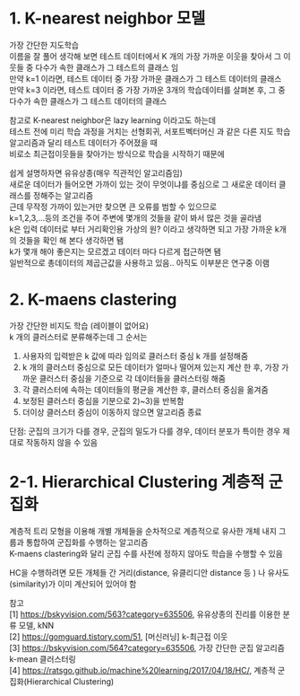 # 1. K-nearest neighbor 모델  
가장 간단한 지도학습  
이름을 잘 풀어 생각해 보면 테스트 데이터에서 K 개의 가장 가까운 이웃을 찾아서 그 이웃들 중 다수가 속한 클래스가 그 테스트의 클래스 임  
만약 k=1 이라면, 테스트 데이터 중 가장 가까운 클래스가 그 테스트 데이터의 클래스  
만약 k=3 이라면, 테스트 데이터 중 가장 가까운 3개의 학습데이터를 살펴본 후, 그 중 다수가 속한 클래스가 그 테스트 데이터의 클래스  

참고로 K-nearest neighbor은 lazy learning 이라고도 하는데  
테스트 전에 미리 학습 과정을 거치는 선형회귀, 서포트벡터머신 과 같은 다른 지도 학습 알고리즘과 달리 테스트 데이터가 주어졌을 때  
비로소 최근접이웃들을 찾아가는 방식으로 학습을 시작하기 때문에  

쉽게 설명하자면 유유상종(매우 직관적인 알고리즘임)  
새로운 데이터가 들어오면 가까이 있는 것이 무엇이냐를 중심으로 그 새로운 데이터 클래스를 정해주는 알고리즘  
근데 무작정 가까이 있는거만 찾으면 큰 오류를 범할 수 있으므로  
k=1,2,3,...등의 조건을 주어 주변에 몇개의 것들을 같이 봐서 많은 것을 골라냄  
k은 입력 데이터로 부터 거리확인용 가상의 원? 이라고 생각하면 되고 가장 가까운 k개의 것들을 확인 해 본다 생각하면 됌  
k가 몇개 해야 좋은지는 모르겠고 데이터 마다 다르게 접근하면 됌  
일반적으로 총데이터의 제곱근값을 사용하고 있음.. 아직도 이부분은 연구중 이램  


# 2. K-maens clastering  
가장 간단한 비지도 학습 (레이블이 없어요)  
k 개의 클러스터로 분류해주는데 그 순서는  
1) 사용자의 입력받은 k 값에 따라 임의로 클러스터 중심 k 개를 설정해줌  
2) k 개의 클러스터 중심으로 모든 데이터가 얼마나 떨어져 있는지 계산 한 후, 가장 가까운 클러스터 중심을 기준으로 각 데이터들을 클러스터링 해줌  
3) 각 클러스터에 속하는 데이터들의 평균을 계산한 후, 클러스터 중심을 옮겨줌  
4) 보정된 클러스터 중심을 기분으로 2)~3)을 반복함  
5) 더이상 클러스터 중심이 이동하지 않으면 알고리즘 종료  

단점: 군집의 크기가 다를 경우, 군집의 밀도가 다를 경우, 데이터 분포가 특이한 경우 제대로 작동하지 않을 수 있음  

# 2-1. Hierarchical Clustering 계층적 군집화  
계층적 트리 모형을 이용해 개별 개체들을 순차적으로 계층적으로 유사한 개체 내지 그룹과 통합하여 군집화를 수행하는 알고리즘  
K-maens clastering와 달리 군집 수를 사전에 정하지 않아도 학습을 수행할 수 있음  

HC을 수행하려면 모든 개체들 간 거리(distance, 유클리디안 distance 등 ) 나 유사도(similarity)가 이미 계산되어 있어야 함  




참고  
[1] https://bskyvision.com/563?category=635506, 유유상종의 진리를 이용한 분류 모델, kNN  
[2] https://gomguard.tistory.com/51, [머신러닝] k-최근접 이웃  
[3] https://bskyvision.com/564?category=635506, 가장 간단한 군집 알고리즘 k-mean 클러스터링  
[4] https://ratsgo.github.io/machine%20learning/2017/04/18/HC/, 계층적 군집화(Hierarchical Clustering)  
